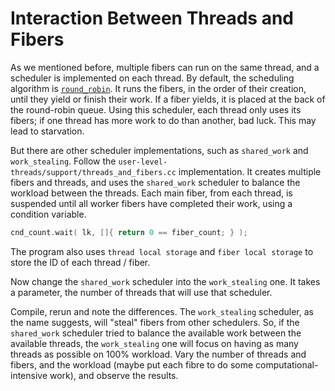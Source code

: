 # Interaction Between Threads and Fibers

As we mentioned before, multiple fibers can run on the same thread, and a scheduler is implemented on each thread.
By default, the scheduling algorithm is [`round_robin`](https://www.guru99.com/round-robin-scheduling-example.html).
It runs the fibers, in the order of their creation, until they yield or finish their work.
If a fiber yields, it is placed at the back of the round-robin queue.
Using this scheduler, each thread only uses its fibers;
if one thread has more work to do than another, bad luck.
This may lead to starvation.

But there are other scheduler implementations, such as `shared_work` and `work_stealing`.
Follow the `user-level-threads/support/threads_and_fibers.cc` implementation.
It creates multiple fibers and threads, and uses the `shared_work` scheduler to balance the workload between the threads.
Each main fiber, from each thread, is suspended until all worker fibers have completed their work, using a condition variable.

```cpp
cnd_count.wait( lk, []{ return 0 == fiber_count; } );
```

The program also uses `thread local storage` and `fiber local storage` to store the ID of each thread / fiber.

Now change the `shared_work` scheduler into the `work_stealing` one.
It takes a parameter, the number of threads that will use that scheduler.

Compile, rerun and note the differences.
The `work_stealing` scheduler, as the name suggests, will "steal" fibers from other schedulers.
So, if the `shared_work` scheduler tried to balance the available work between the available threads, the `work_stealing` one will focus on having as many threads as possible on 100% workload.
Vary the number of threads and fibers, and the workload (maybe put each fibre to do some computational-intensive work), and observe the results.
